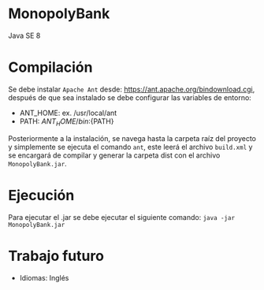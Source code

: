 # MonopolyBank
Java SE 8

# Compilación
Se debe instalar `Apache Ant` desde: https://ant.apache.org/bindownload.cgi, después de que sea instalado se debe configurar las variables de entorno:
* ANT_HOME: ex. /usr/local/ant
* PATH: ${ANT_HOME}/bin:${PATH}

Posteriormente a la instalación, se navega hasta la carpeta raíz del proyecto y simplemente se ejecuta el comando `ant`, este leerá el archivo `build.xml` y se encargará de compilar y generar la carpeta dist con el archivo `MonopolyBank.jar`.

# Ejecución
Para ejecutar el .jar se debe ejecutar el siguiente comando:
`java -jar MonopolyBank.jar`

# Trabajo futuro
* Idiomas: Inglés
